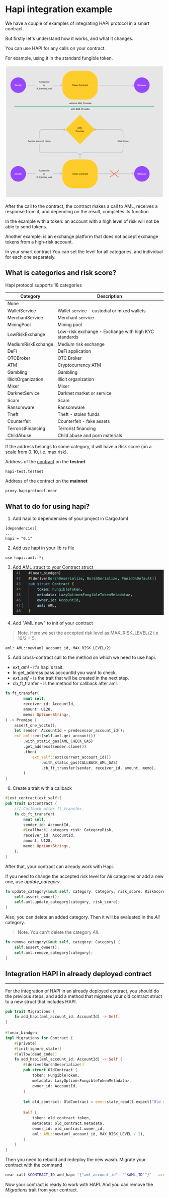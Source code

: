 # Hapi integration example

We have a couple of examples of integrating HAPI protocol in a smart contract.

But firstly let's understand how it works, and what it changes.

You can use HAPI for any calls on your contract.

For example, using it in the standard fungible token.

![scheme1](img/scheme1.png)

After the call to the contract, the contract makes a call to AML, receives a response from it, and depending on the result, completes its function.

In the example with a token: an account with a high level of risk will not be able to send tokens.

Another example: is an exchange platform that does not accept exchange tokens from a high-risk account.

In your smart contract You can set the level for all categories, and individual for each one separately.

## What is categories and risk score? 

Hapi protocol supports 18 categories

| Category | Description |
|----------|-------|
| None | |
| WalletService | Wallet service - custodial or mixed wallets |
| MerchantService | Merchant service |
| MiningPool | Mining pool |
| LowRiskExchange | Low-risk exchange - Exchange with high KYC standards |
| MediumRiskExchange | Medium risk exchange |
| DeFi | DeFi application |
| OTCBroker | OTC Broker |
| ATM | Cryptocurrency ATM |
| Gambling | Gambling |
| IllicitOrganization | Illicit organization |
| Mixer | Mixer |
| DarknetService | Darknet market or service |
| Scam | Scam |
| Ransomware | Ransomware |
| Theft | Theft - stolen funds |
| Counterfeit | Counterfeit - fake assets |
| TerroristFinancing | Terrorist financing |
| ChildAbuse | Child abuse and porn materials |


If the address belongs to some category, it will have a
Risk score (on a scale from 0..10, i.e. max risk).

Address of the [contract](https://github.com/HAPIprotocol/near-proxy-contract) on the **testnet**

```
hapi-test.testnet
```
Address of the contract on the **mainnet**

```
proxy.hapiprotocol.near
```

## What to do for using hapi? 

1. Add hapi to dependencies of your project in Cargo.toml
```
[dependencies]
...
hapi = "0.1"
```

2. Add use hapi in your lib.rs file
```
use hapi::aml::*;
```

3. Add AML struct to your Contract struct
![img1](img/img1.png)

4. Add "AML new" to init of your contract

>Note. Here we set the accepted risk level as MAX_RISK_LEVEL/2 i.e 10/2 = 5. 
```
aml: AML::new(aml_account_id, MAX_RISK_LEVEL/2)
```

5. Add cross-contract call to the method on which we need to use hapi. 
* *ext_aml* - it's hapi's trait. 
* In get_address pass accountId you want to check. 
* *ext_self* - is the trait that will be created in the next step. 
* cb_ft_tranfer - is the method for callback after aml.
```rust
fn ft_transfer(
        &mut self,
        receiver_id: AccountId,
        amount: U128,
        memo: Option<String>,
) -> Promise {
    assert_one_yocto();
    let sender: AccountId = predecessor_account_id();
    ext_aml::ext(self.aml.get_account())
        .with_static_gas(AML_CHECK_GAS)
        .get_address(sender.clone())
        .then(
            ext_self::ext(current_account_id())
                .with_static_gas(CALLBACK_AML_GAS)
                .cb_ft_transfer(sender, receiver_id, amount, memo),
        )
}
```

6. Create a trait with a callback
```rust
#[ext_contract(ext_self)]
pub trait ExtContract {
    /// Callback after ft_transfer.
    fn cb_ft_transfer(
        &mut self,
        sender_id: AccountId,
        #[callback] category_risk: CategoryRisk,
        receiver_id: AccountId,
        amount: U128,
        memo: Option<String>,
    );
}
```

After that, your contract can already work with Hapi.

If you need to change the accepted risk level for *All* categories or add a new one, use *update_category*.



```rust
fn update_category(&mut self, category: Category, risk_score: RiskScore) {
    self.assert_owner();
    self.aml.update_category(category, risk_score);
}
```

Also, you can delete an added category. Then it will be evaluated in the *All* category.
>Note. You can't delete the category *All*.

```rust
fn remove_category(&mut self, category: Category) {
    self.assert_owner();
    self.aml.remove_category(category);
}
```

## Integration HAPI in already deployed contract
------------------

For the integration of HAPI in an already deployed contract, you should do the previous steps, and add a method that migrates your old contract struct to a new struct that includes HAPI.

```rust
pub trait Migrations {
    fn add_hapi(aml_account_id: AccountId) -> Self;
}

#[near_bindgen]
impl Migrations for Contract {
    #[private]
    #[init(ignore_state)]
    #[allow(dead_code)]
    fn add_hapi(aml_account_id: AccountId) -> Self {
        #[derive(BorshDeserialize)]
        pub struct OldContract {
            token: FungibleToken,
            metadata: LazyOption<FungibleTokenMetadata>,
            owner_id: AccountId,
        }

        let old_contract: OldContract = env::state_read().expect("Old state doesn't exist");

        Self {
            token: old_contract.token,
            metadata: old_contract.metadata,
            owner_id: old_contract.owner_id,
            aml: AML::new(aml_account_id, MAX_RISK_LEVEL / 2),
        }
    }
}
```

Then you need to rebuild and redeploy the new wasm. Migrate your contract with the command
```bash
near call $CONTRACT_ID add_hapi '{"aml_account_id": "'$AML_ID'"}' --accountId $CONTRACT_ID
```

Now your contract is ready to work with HAPI. And you can remove the *Migrations* trait from your contract.